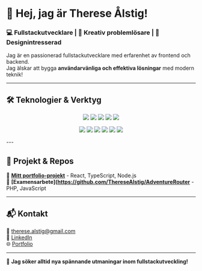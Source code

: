 # 👋 Hej, jag är Therese Ålstig!  

### 💻 Fullstackutvecklare | 🚀 Kreativ problemlösare | 🎨 Designintresserad

Jag är en passionerad fullstackutvecklare med erfarenhet av frontend och backend.  
Jag älskar att bygga **användarvänliga och effektiva lösningar** med modern teknik!  

---

## 🛠 **Teknologier & Verktyg**
<p align="center">
  <img src="https://img.shields.io/badge/-React-61DAFB?style=for-the-badge&logo=react&logoColor=white" />
  <img src="https://img.shields.io/badge/-TypeScript-3178C6?style=for-the-badge&logo=typescript&logoColor=white" />
  <img src="https://img.shields.io/badge/-JavaScript-F7DF1E?style=for-the-badge&logo=javascript&logoColor=black" />
  <img src="https://img.shields.io/badge/-HTML5-E34F26?style=for-the-badge&logo=html5&logoColor=white" />
  <img src="https://img.shields.io/badge/-CSS3-1572B6?style=for-the-badge&logo=css3&logoColor=white" />
</p>
<p align="center">
  <img src="https://img.shields.io/badge/-Node.js-339933?style=for-the-badge&logo=node.js&logoColor=white" />
  <img src="https://img.shields.io/badge/-PHP-777BB4?style=for-the-badge&logo=php&logoColor=white" />
  <img src="https://img.shields.io/badge/-MySQL-4479A1?style=for-the-badge&logo=mysql&logoColor=white" />
  <img src="https://img.shields.io/badge/-Git-F05032?style=for-the-badge&logo=git&logoColor=white" />
  <img src="https://img.shields.io/badge/-WordPress-21759B?style=for-the-badge&logo=wordpress&logoColor=white" />
  <img src="https://img.shields.io/badge/-WooCommerce-96588A?style=for-the-badge&logo=woocommerce&logoColor=white" />
</p>
---

## 📌 **Projekt & Repos**
🔹 **[Mitt portfolio-projekt](https://github.com/ThereseAlstig/portfolio)** - React, TypeScript, Node.js  
🔹 **[Examensarbete](https://github.com/ThereseAlstig/AdventureRouter** - PHP, JavaScript  

---

## 📬 **Kontakt**
📧 therese.alstig@gmail.com  
💼 [LinkedIn](https://linkedin.com/in/theresealstig)  
🌐 [Portfolio](https://portfolio-zeta-sage-57.vercel.app/)  

---

🎯 **Jag söker alltid nya spännande utmaningar inom fullstackutveckling!**
